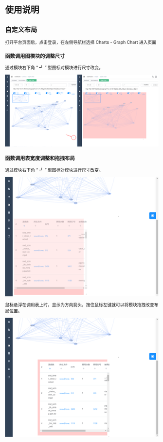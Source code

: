 # 使用说明

## 自定义布局

打开平台页面后，点击登录，在左侧导航栏选择 Charts - Graph Chart 进入页面

### 函数调用图模块的调整尺寸

通过模块右下角 “ ┛ ” 型图标对模块进行尺寸改变。

![调用图修改尺寸](../images/web_01.png)

### 函数调用表宽度调整和拖拽布局

通过模块右下角 “ ┛ ” 型图标对模块进行尺寸改变。

![调用表修改尺寸](../images/web_02.png)

鼠标悬浮在调用表上时，显示为方向箭头，按住鼠标左键就可以将模块拖拽改变布局位置。

![调用表拖动](../images/web_03.png)
